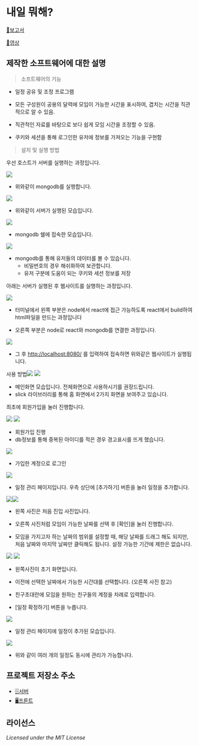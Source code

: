 # 내일 뭐해?

[📝보고서](https://docs.google.com/document/d/1Fdgzn2Ri8FAZvxWaU5PZWiC2gWi3gsTZrB334nbdbX8/edit?usp=sharing)

[🎥영상](https://clipchamp.com/watch/OG4pIHk1qXm)

## 제작한 소프트웨어에 대한 설명

> 소프트웨어의 기능

- 일정 공유 및 조정 프로그램

- 모든 구성원이 공용의 달력에 모임이 가능한 시간을 표시하여, 겹치는 시간을 직관적으로 알 수 있음.

- 직관적인 자료를 바탕으로 보다 쉽게 모임 시간을 조정할 수 있음.

- 쿠키와 세션을 통해 로그인한 유저에 정보를 가져오는 기능을 구현함

> 설치 및 실행 방법

우선 호스트가 서버를 실행하는 과정입니다.

![](https://lh7-us.googleusercontent.com/Lyq2rjYDWSeaxgJScNDSlHOXM5kkL_BRizd6e-8K-vV7ru1JDc-ylO-QlMoDB5WqzheH5j3BpddO6ZGIdi4MFsGzcDWNql4U6XRwuhQM7A_ttPOR7N4s2sfOYg8R94GLAggKZY_h_MxjIq0mSonchGc)

- 위와같이 mongodb를 실행합니다.

![](https://lh7-us.googleusercontent.com/qb1-RYvKnUdTtbTdvX5RvnczCzs6mSrtfT_ro_pCiyTMecQQSMV1tYRqsxIrApfD72TygMHPvOiY9eXAw9cqFj6nJ8_lVAIMg1ZGb-NMFpyj3mtTBLCraTZoh6ZC--0TWdwGvRPZ0iL-TUrGxaY53WU)

- 위와같이 서버가 실행된 모습입니다.

![](https://lh7-us.googleusercontent.com/a2OQse6bkw0va-950yyG3QnudHOjdCXb4uDnX5wEDDm_9P-QJr-53Rr_QIQEaH2-zQBa5NnTldtJTPZ4LGoTUCXcwhSH7aU8cCQoFnDLWyKYx6EEUghlbgw7kUfK_7MAy3r6QNc9sNJL2OlcEg5DNHY)

- mongodb 쉘에 접속한 모습입니다.

![](https://lh7-us.googleusercontent.com/Q51G5dLOkmzewb-bq4bwEDKW74_0xKHqFBPRWbLDCS_rMejq1i6W6EYToMg-OY5yLuuNRxk25-ijL7QzWG6wYiUhqnmgoW64WBOafbXslh7i2nQ8CQT6aXkaNLiu89P7tfthDFKZFE1GebGRpgbn0go)

- mongodb를 통해 유저들의 데이터를 볼 수 있습니다.
  - 비밀번호의 경우 해쉬화하여 보관합니다.
  - 유저 구분에 도움이 되는 쿠키와 세션 정보를 저장

아래는 서버가 실행된 후 웹사이트를 실행하는 과정입니다.

![](https://lh7-us.googleusercontent.com/ws1rCEnEsMrXbVHoFyE1ERQt3W9OYxS-sYiKyf7oz5WBKyQO3KmGCuZ38WUX_yAXhDrCc16viLeXaLzS5liLa0BQRGOBvuHx8YmeUv0V6HkQLc8w2imxZ02d5DZwGkXuSUeKBQO651Hq8LVtUK3opMo)

- 터미널에서 왼쪽 부분은 node에서 react에 접근 가능하도록 react에서 build하여 html파일을 만드는 과정입니다

- 오른쪽 부분은 node로 react와 mongodb를 연결한 과정입니다.

![](https://lh7-us.googleusercontent.com/WOx7_pqJouG5dhk8HRs7DRDwUtARKmzWM-4D1lqLZhnQ6ZYn_ICKzyMqe0ONhfVtli45O50wVv9DHtOzn6hdE-OnD9Ve10F4jL89Ttx2TMAMVR5NyESd70-PbJiJHp9Y1ZBZ3KfuN0I5CYbWNNollBc)

- 그 후 [http://localhost:8080/](http://localhost:8080/) 를 입력하여 접속하면 위와같은 웹사이트가 실행됩니다.

사용 방법![](https://lh7-us.googleusercontent.com/WOx7_pqJouG5dhk8HRs7DRDwUtARKmzWM-4D1lqLZhnQ6ZYn_ICKzyMqe0ONhfVtli45O50wVv9DHtOzn6hdE-OnD9Ve10F4jL89Ttx2TMAMVR5NyESd70-PbJiJHp9Y1ZBZ3KfuN0I5CYbWNNollBc)
![](https://lh7-us.googleusercontent.com/s4bwa-6N3KtswBMkEUSymehukehNer4w8hRiJbiTSNDBAl37e7ulABh4xqhsX-jOeUGplM4y0h8Kv6YdyGgOP0_jMvuv42OtS00yv1o0_Tc8Wv_UezS7PdTXQq6_WX6WcPDtsoO0WvpzaRygELzgXkE)

- 메인화면 모습입니다. 전체화면으로 사용하시기를 권장드립니다.
- slick 라이브러리를 통해 홈 화면에서 2가지 화면을 보여주고 있습니다.

최초에 회원가입을 눌러 진행합니다.

![](https://lh7-us.googleusercontent.com/obse0EfcF6UKZwzhqEkiUZjPIuTh_OqPstQgdHNFyqNXG5EPVlWpweR0w_10VFvJvngMM0JJ0rGc05InxNm-iUqR9JLqx-3Z5MVVi24-cfsTDdHN-Nn28svBByoF7vjr0m9QdYJldqFF5Rio1AB76VM)
![](https://lh7-us.googleusercontent.com/TcJEg5gey4S1vVLbXrf4aiQfEhemGV9tuBVWuhNX88tNcqJG5_S88dQlT_Wshr-Hfz8LZNjtTpf3cQ2MU_JK51hQ0nlwSbYPB351aRTa_CYpYTC3424IK48nB48dLBpc3DMtUZeXisJRe3Stibu5eko)

- 회원가입 진행
- db정보를 통해 중복된 아이디를 적은 경우 경고표시를 뜨게 했습니다.

![](https://lh7-us.googleusercontent.com/4Uqn8iLdyUWLmX42wDEwQMQYbTG27Mqmfw1N68kacmo8m_hIrBmMO2onsSUkoebR0AQlrCXzM2m3ot9XGU0NQyWB3mDARE7-KbHeDkyDQT-u6sTr-ACzPXdPMmsBQUsFViUKdQ8503sRzcdL4-6AcQw)

- 가입한 계정으로 로그인

![](https://lh7-us.googleusercontent.com/V4p3OYuiHEZHU3nm200M5oT4aY41aWxqkEFUbmLG-a4aGZV0rmiZ_orBQ9_KOt610hbmdGXECEDzpqSWRLEn7CrjVpwS4fS6sGCQ4ZM__togmV-SPMTuo5EVetvJimin0vlcVKtQjfIdhSVU8NoPWoQ)

- 일정 관리 페이지입니다. 우측 상단에 [추가하기] 버튼을 눌러 일정을 추가합니다.

![](https://lh7-us.googleusercontent.com/UFw2jTbP3Bv2bYWAwZbWz7MIZFACCx7RnWScb0H-bDyapzA-merQIoEJjTZVqhbbtqGsi4SCBXhF35NgOm2NAtD6wSzchewu2998-FusRNjCNeVKtGN8wEMhsQhm-xOvBC2sW8yrTL6LMR1qbUnMZIA)![](https://lh7-us.googleusercontent.com/XJF1PJKrqFFfLnidFvte-6diP7K7k4jDrC4L6oMrwq7fQ4HUYs-nNFxOnuwbKsyTSm0X1pU8U2YRwNgASJ3oKYqujG2AkN5W51GHCwGCIzqEvQgLdIxU1SAd8R0Lf80bbhoIMJwjkP-dg8mFuVJC8wk)

- 왼쪽 사진은 처음 진입 사진입니다.

- 오른쪽 사진처럼 모임이 가능한 날짜를 선택 후 [확인]을 눌러 진행합니다.

- 모임을 가지고자 하는 날짜의 범위를 설정할 때, 해당 날짜를 드래그 해도 되지만, 처음 날짜와 마지막 날짜만 클릭해도 됩니다. 설정 가능한 기간에 제한은 없습니다.

![](https://lh7-us.googleusercontent.com/qU1MCahhPG6fBieYYjFZPUHjBhSSsU1GKBy_qIuNooMyc6bIn7NrDkqJiVxlz8YkSViRsQ07XAq_BKL4TZaqFcSCAj01guJEV07X_CZr0qTCYqasKvAY3fyX2jBlpy-MnHyYujWGvQgQjjBZdpCAcac)
![](https://lh7-us.googleusercontent.com/oommUjJcGQ-PssUrEXilkaHAFpui8pK3MnpFioruo_KqMaEXSt5loCOCWvWmeFeK1Jb9XCWuwWN-AqWlQNJhi3elDaIUBOAu7q6_Zx-84SVdxLTkaW-EuCkLPvELqXW29iOJRJOjBmlaAVAJOwKbbYs)

- 왼쪽사진이 초기 화면입니다.

- 이전에 선택한 날짜에서 가능한 시간대를 선택합니다. (오른쪽 사진 참고)

- 친구초대란에 모임을 원하는 친구들의 계정을 차례로 입력합니다.

- [일정 확정하기] 버튼을 누릅니다.

![](https://lh7-us.googleusercontent.com/r7GgMxlu4ATrSdygvmZU4bIF9qLV0JVzioROCuvzGsNOvALmOB9CirdECoGFu7CkGLD748N1ErX0Wqy35detxZ5dhZwOeotbwBph2YYOB9XYF8socVIf5z-WAj0ps3uRC8ug_gPmcPCgnlkSu3QMR08)

- 일정 관리 페이지에 일정이 추가된 모습입니다.

![](https://lh7-us.googleusercontent.com/ZYwQPiZZQaApuX1vsQIQWrDJD6bBVenx-2I1k_MIDUE6tG-saGEfOh_mh6Pzh67u6NzL6JnDDyumkek7q57POIq1-xJQg2fyXyaE5ccNHdf45Ipizc5mx5vcZJkBZEJkue072mPOk_xKu-vSQG8PH-0)

- 위와 같이 여러 개의 일정도 동시에 관리가 가능합니다.

## 프로젝트 저장소 주소

- [🗄️서버](https://github.com/SANGDNOG/schedulecoordination_server)
- [🖥️프론트](https://github.com/SANGDNOG/schedulecoordination_front)

## 라이선스

_Licensed under the MIT License_
